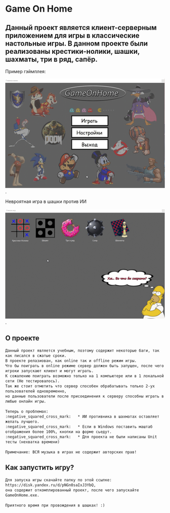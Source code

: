 # Game On Home

## Данный проект является клиент-серверным приложением для игры в классические настольные игры. В данном проекте были реализованы крестики-нолики, шашки, шахматы, три в ряд, сапёр. 

Пример гэймплея:
 
 
 ![Alt text](gif/menu.gif).
 
 Невроятная игра в шашки против ИИ
 
 ![Alt text](gif/gameplay.gif).
 
 
 ## О проекте
	
	Данный проект является учебным, поэтому содержит некоторые баги, так как писался в сжатые сроки. 
	В проекте релазиован, как online так и offline режим игры. 
	Что бы поиграть в online режиме сервер должен быть запущен, после чего игроки запускают клиент и могут играть. 
	К сожалению поиграть возможно только на 1 компьютере или в 1 локальной сети (Не тестировалось). 
	Так же стоит отметить что сервер способен обрабатывать только 2-ух пользователей одновременно, 
	но данные пользователи после присоединения к серверу способны играть в любые онлайн игры.   
	
	Теперь о проблемах:  
	:negative_squared_cross_mark:	* ИИ противника в шахматах оставляет желать лучшего. 
	:negative_squared_cross_mark:	* Если в Windows поставить маштаб отображения более 100%, кнопки на форме сьедут. 
	:negative_squared_cross_mark:	* Для проекта не были написаны Unit тесты (нехватка времени) 
	
	Примечание: ВСЯ музыка в играх не содержит авторских прав!
	
## Как запустить игру? 
	
	Для запуска игры скачайте папку по этой ссылке: https://disk.yandex.ru/d/pNGn0saIxJ3YbQ, 
	она содержит откомплированный проект, после чего запускайте GameOnHome.exe. 
	
	Приятного время при провождения в шашках! :)
	
	